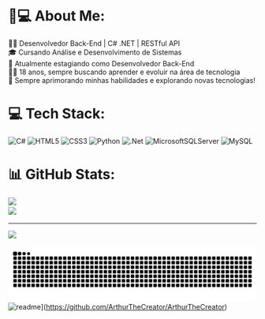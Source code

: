 # 💫💻 About Me:
👨‍💻 Desenvolvedor Back-End | C# .NET | RESTful API<br>🎓 Cursando Análise e Desenvolvimento de Sistemas<br>💼 Atualmente estagiando como Desenvolvedor Back-End<br>🧑‍🎓 18 anos, sempre buscando aprender e evoluir na área de tecnologia<br>📌 Sempre aprimorando minhas habilidades e explorando novas tecnologias!


# 💻 Tech Stack:
![C#](https://img.shields.io/badge/c%23-%23239120.svg?style=for-the-badge&logo=csharp&logoColor=white) ![HTML5](https://img.shields.io/badge/html5-%23E34F26.svg?style=for-the-badge&logo=html5&logoColor=white) ![CSS3](https://img.shields.io/badge/css3-%231572B6.svg?style=for-the-badge&logo=css3&logoColor=white) ![Python](https://img.shields.io/badge/python-3670A0?style=for-the-badge&logo=python&logoColor=ffdd54) ![.Net](https://img.shields.io/badge/.NET-5C2D91?style=for-the-badge&logo=.net&logoColor=white) ![MicrosoftSQLServer](https://img.shields.io/badge/Microsoft%20SQL%20Server-CC2927?style=for-the-badge&logo=microsoft%20sql%20server&logoColor=white) ![MySQL](https://img.shields.io/badge/mysql-4479A1.svg?style=for-the-badge&logo=mysql&logoColor=white)
# 📊 GitHub Stats:
![](https://github-readme-stats.vercel.app/api?username=ArthurTheCreator&theme=dark&hide_border=false&include_all_commits=false&count_private=true)<br/>
![](https://github-readme-stats.vercel.app/api/top-langs/?username=ArthurTheCreator&theme=dark&hide_border=false&include_all_commits=false&count_private=true&layout=compact)

---
[![](https://visitcount.itsvg.in/api?id=ArthurTheCreator&icon=0&color=0)](https://visitcount.itsvg.in)

![Snake animation](https://github.com/ArthurTheCreator/ArthurTheCreator/blob/output/github-contribution-grid-snake.svg)
![readme](https://github-readme-stats.vercel.app/api/pin/?username=ArthurTheCreator&repo=ArthurTheCreatoro&theme=react)](https://github.com/ArthurTheCreator/ArthurTheCreator)
